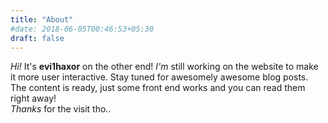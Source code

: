```yaml
---
title: "About"
#date: 2018-06-05T00:46:53+05:30
draft: false
---
```


_Hi!_ It's **evi1haxor** on the other end! _I'm_ still working on the website to make it more user interactive. Stay tuned for awesomely awesome blog posts. The content is ready, just some front end works and you can read them right away!  
_Thanks_ for the visit tho..
